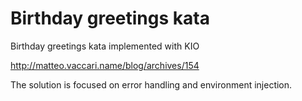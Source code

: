 # Birthday greetings kata
Birthday greetings kata implemented with KIO

http://matteo.vaccari.name/blog/archives/154

The solution is focused on error handling and environment injection.
